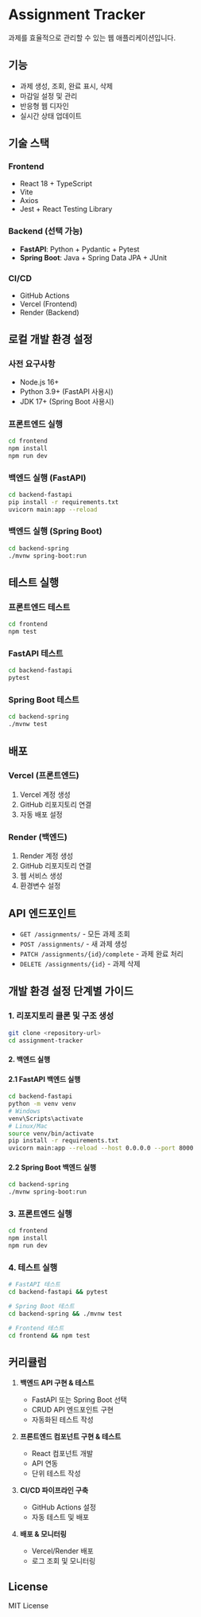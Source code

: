 # Assignment Tracker

과제를 효율적으로 관리할 수 있는 웹 애플리케이션입니다.

## 기능

- 과제 생성, 조회, 완료 표시, 삭제
- 마감일 설정 및 관리
- 반응형 웹 디자인
- 실시간 상태 업데이트

## 기술 스택

### Frontend
- React 18 + TypeScript
- Vite
- Axios
- Jest + React Testing Library

### Backend (선택 가능)
- **FastAPI**: Python + Pydantic + Pytest
- **Spring Boot**: Java + Spring Data JPA + JUnit

### CI/CD
- GitHub Actions
- Vercel (Frontend)
- Render (Backend)

## 로컬 개발 환경 설정

### 사전 요구사항
- Node.js 16+
- Python 3.9+ (FastAPI 사용시)
- JDK 17+ (Spring Boot 사용시)

### 프론트엔드 실행
```bash
cd frontend
npm install
npm run dev
```

### 백엔드 실행 (FastAPI)
```bash
cd backend-fastapi
pip install -r requirements.txt
uvicorn main:app --reload
```

### 백엔드 실행 (Spring Boot)
```bash
cd backend-spring
./mvnw spring-boot:run
```

## 테스트 실행

### 프론트엔드 테스트
```bash
cd frontend
npm test
```

### FastAPI 테스트
```bash
cd backend-fastapi
pytest
```

### Spring Boot 테스트
```bash
cd backend-spring
./mvnw test
```

## 배포

### Vercel (프론트엔드)
1. Vercel 계정 생성
2. GitHub 리포지토리 연결
3. 자동 배포 설정

### Render (백엔드)
1. Render 계정 생성
2. GitHub 리포지토리 연결
3. 웹 서비스 생성
4. 환경변수 설정

## API 엔드포인트

- `GET /assignments/` - 모든 과제 조회
- `POST /assignments/` - 새 과제 생성
- `PATCH /assignments/{id}/complete` - 과제 완료 처리
- `DELETE /assignments/{id}` - 과제 삭제

## 개발 환경 설정 단계별 가이드

### 1. 리포지토리 클론 및 구조 생성
```bash
git clone <repository-url>
cd assignment-tracker
```

#### 2. 백엔드 실행

#### 2.1 FastAPI 백엔드 실행
```bash
cd backend-fastapi
python -m venv venv
# Windows
venv\Scripts\activate
# Linux/Mac
source venv/bin/activate
pip install -r requirements.txt
uvicorn main:app --reload --host 0.0.0.0 --port 8000
```

#### 2.2 Spring Boot 백엔드 실행
```bash
cd backend-spring
./mvnw spring-boot:run
```

### 3. 프론트엔드 실행
```bash
cd frontend
npm install
npm run dev
```

### 4. 테스트 실행
```bash
# FastAPI 테스트
cd backend-fastapi && pytest

# Spring Boot 테스트
cd backend-spring && ./mvnw test

# Frontend 테스트
cd frontend && npm test
```

## 커리큘럼

1. **백엔드 API 구현 & 테스트**
   - FastAPI 또는 Spring Boot 선택
   - CRUD API 엔드포인트 구현
   - 자동화된 테스트 작성

2. **프론트엔드 컴포넌트 구현 & 테스트**
   - React 컴포넌트 개발
   - API 연동
   - 단위 테스트 작성

3. **CI/CD 파이프라인 구축**
   - GitHub Actions 설정
   - 자동 테스트 및 배포

4. **배포 & 모니터링**
   - Vercel/Render 배포
   - 로그 조회 및 모니터링

## License

MIT License
